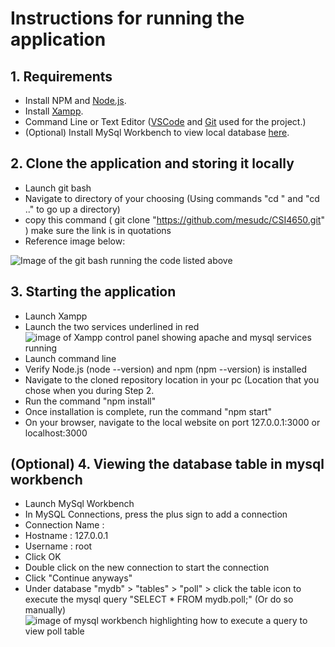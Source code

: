 # Instructions for running the application

## 1. Requirements
- Install NPM and [Node.js](https://nodejs.org/en/download/current).
- Install [Xampp](https://www.apachefriends.org/download.html).
- Command Line or Text Editor ([VSCode](https://code.visualstudio.com/docs/setup/windows) and [Git](https://git-scm.com/downloads) used for the project.)
- (Optional) Install MySql Workbench to view local database [here](https://dev.mysql.com/downloads/workbench/).

## 2. Clone the application and storing it locally
- Launch git bash
- Navigate to directory of your choosing (Using commands "cd <FolderName>" and "cd .." to go up a directory)
- copy this command ( git clone "https://github.com/mesudc/CSI4650.git" ) make sure the link is in quotations
- Reference image below:

 ![Image of the git bash running the code listed above](https://i.imgur.com/RlzeZ7A.png)

## 3. Starting the application
- Launch Xampp
- Launch the two services underlined in red ![image of Xampp control panel showing apache and mysql services running](https://imgur.com/eGoPoaL.png)
- Launch command line
- Verify Node.js (node --version) and npm (npm --version) is installed
- Navigate to the cloned repository location in your pc (Location that you chose when you during Step 2.
- Run the command "npm install"
- Once installation is complete, run the command "npm start"
- On your browser, navigate to the local website on port 127.0.0.1:3000 or localhost:3000

## (Optional) 4. Viewing the database table in mysql workbench 
- Launch MySql Workbench
- In MySQL Connections, press the plus sign to add a connection
- Connection Name : <any>
- Hostname : 127.0.0.1
- Username : root
- Click OK
- Double click on the new connection to start the connection
- Click "Continue anyways"
- Under database "mydb" > "tables" > "poll" > click the table icon to execute the mysql query "SELECT * FROM mydb.poll;" (Or do so manually)
  ![image of mysql workbench highlighting how to execute a query to view poll table](https://i.imgur.com/ZOStarl.png)
